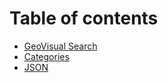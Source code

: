 # Table of contents

* [GeoVisual Search](README.md)
* [Categories](categories.md)
* [JSON](json.md)

